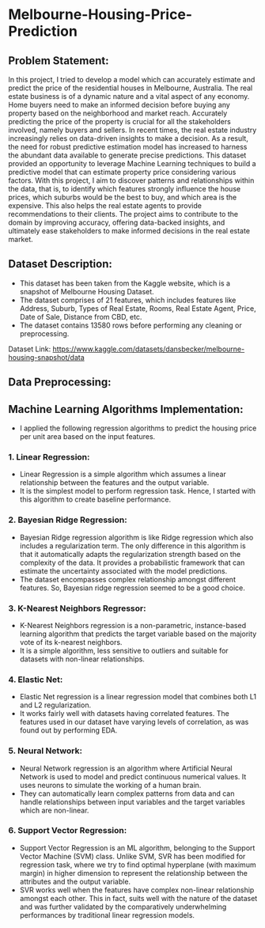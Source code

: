 # Melbourne-Housing-Price-Prediction

## Problem Statement:

In this project, I tried to develop a model which can accurately estimate and predict the price of the residential houses in Melbourne, Australia. The real estate business is of a dynamic nature and a vital aspect of any economy. Home buyers need to make an informed decision before buying any property based on the neighborhood and market reach. Accurately predicting the price of the property is crucial for all the stakeholders involved, namely buyers and sellers. In recent times, the real estate industry increasingly relies on data-driven insights to make a decision. As a result, the need for robust predictive estimation model has increased to harness the abundant data available to generate precise predictions. This dataset provided an opportunity to leverage Machine Learning techniques to build a predictive model that can estimate property price considering various factors. With this project, I aim to discover patterns and relationships within the data, that is, to identify which features strongly influence the house prices, which suburbs would be the best to buy, and which area is the expensive. This also helps the real estate agents to provide recommendations to their clients. The project aims to contribute to the domain by improving accuracy, offering data-backed insights, and ultimately ease stakeholders to make informed decisions in the real estate market.

## Dataset Description:

- This dataset has been taken from the Kaggle website, which is a snapshot of Melbourne Housing Dataset.
- The dataset comprises of 21 features, which includes features like Address, Suburb, Types of Real Estate, Rooms, Real Estate Agent, Price, Date of Sale, Distance from CBD, etc.
- The dataset contains 13580 rows before performing any cleaning or preprocessing.

Dataset Link: https://www.kaggle.com/datasets/dansbecker/melbourne-housing-snapshot/data


## Data Preprocessing:


## Machine Learning Algorithms Implementation:

- I applied the following regression algorithms to predict the housing price per unit area based on the input features.

### 1. Linear Regression:
- Linear Regression is a simple algorithm which assumes a linear relationship between the features and the output variable. 
- It is the simplest model to perform regression task. Hence, I started with this algorithm to create baseline performance.

### 2. Bayesian Ridge Regression:
- Bayesian Ridge regression algorithm is like Ridge regression which also includes a regularization term. The only difference in this algorithm is that it automatically adapts the regularization strength based on the complexity of the data. It provides a probabilistic framework that can estimate the uncertainty associated with the model predictions.
- The dataset encompasses complex relationship amongst different features. So, Bayesian ridge regression seemed to be a good choice.

### 3. K-Nearest Neighbors Regressor:
- K-Nearest Neighbors regression is a non-parametric, instance-based learning algorithm that predicts the target variable based on the majority vote of its k-nearest neighbors. 
- It is a simple algorithm, less sensitive to outliers and suitable for datasets with non-linear relationships. 

### 4. Elastic Net:
- Elastic Net regression is a linear regression model that combines both L1 and L2 regularization. 
- It works fairly well with datasets having correlated features. The features used in our dataset have varying levels of correlation, as was found out by performing EDA. 

### 5. Neural Network:
- Neural Network regression is an algorithm where Artificial Neural Network is used to model and predict continuous numerical values. It uses neurons to simulate the working of a human brain.
- They can automatically learn complex patterns from data and can handle relationships between input variables and the target variables which are non-linear.

### 6. Support Vector Regression:
- Support Vector Regression is an ML algorithm, belonging to the Support Vector Machine (SVM) class. Unlike SVM, SVR has been modified for regression task, where we try to find optimal hyperplane (with maximum margin) in higher dimension to represent the relationship between the attributes and the output variable.
- SVR works well when the features have complex non-linear relationship amongst each other. This in fact, suits well with the nature of the dataset and was further validated by the comparatively underwhelming performances by traditional linear regression models.

